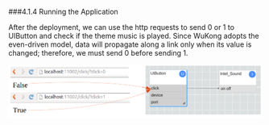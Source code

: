 ###4.1.4 Running the Application

After the deployment, we can use the http requests to send 0 or 1 to UIButton and check if the theme music is played. Since WuKong adopts the even-driven model, data will propagate along a link only when its value is changed; therefore, we must send 0 before sending 1.

![](https://raw.githubusercontent.com/wukong-ntu/wukong-gitbook-figures/master/figures/04-Examples/Intel_Sound/34.png)


